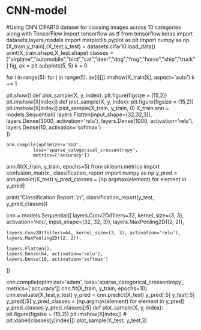 # CNN-model
#Using CNN CIFAR10 dataset for classing images across 10 categories along with TensorFlow
import tensorflow as tf
from tensorflow.keras import datasets,layers,models
import matplotlib.pyplot as plt
import numpy as np
(X_train,y_train),(X_test,y_test) = datasets.cifar10.load_data()
print(X_train.shape,X_test.shape)
classes = ["airplane","automobile","bird","cat","deer","dog","frog","horse","ship","truck"]
fig, ax = plt.subplots(5, 5)
k = 0
 
for i in range(5):
    for j in range(5):
        ax[i][j].imshow(X_train[k], aspect='auto')
        k += 1
 
plt.show()
def plot_sample(X, y, index):
    plt.figure(figsize = (15,2))
    plt.imshow(X[index])
    def plot_sample(X, y, index):
    plt.figure(figsize = (15,2))
    plt.imshow(X[index])
    plot_sample(X_train, y_train, 0)
    X_train
    ann = models.Sequential([
        layers.Flatten(input_shape=(32,32,3)),
        layers.Dense(3000, activation='relu'),
        layers.Dense(1000, activation='relu'),
        layers.Dense(10, activation='softmax')    
    ])


    ann.compile(optimizer='SGD',
              loss='sparse_categorical_crossentropy',
              metrics=['accuracy'])

ann.fit(X_train, y_train, epochs=5)
from sklearn.metrics import confusion_matrix , classification_report
import numpy as np
y_pred = ann.predict(X_test)
y_pred_classes = [np.argmax(element) for element in y_pred]

print("Classification Report: \n", classification_report(y_test, y_pred_classes))


cnn = models.Sequential([
    layers.Conv2D(filters=32, kernel_size=(3, 3), activation='relu', input_shape=(32, 32, 3)),
    layers.MaxPooling2D((2, 2)),
    
    layers.Conv2D(filters=64, kernel_size=(3, 3), activation='relu'),
    layers.MaxPooling2D((2, 2)),
    
    layers.Flatten(),
    layers.Dense(64, activation='relu'),
    layers.Dense(10, activation='softmax')
])

cnn.compile(optimizer='adam',
              loss='sparse_categorical_crossentropy',
              metrics=['accuracy'])
cnn.fit(X_train, y_train, epochs=10)
cnn.evaluate(X_test,y_test)
y_pred = cnn.predict(X_test)
y_pred[:5]
y_test[:5]
y_pred[:5]
y_pred_classes = [np.argmax(element) for element in y_pred]
y_pred_classes
y_pred_classes[:5]
def plot_sample(X, y, index):
    plt.figure(figsize = (15,2))
    plt.imshow(X[index])
    # plt.xlabel(classes[y[index]])
plot_sample(X_test, y_test,3)


